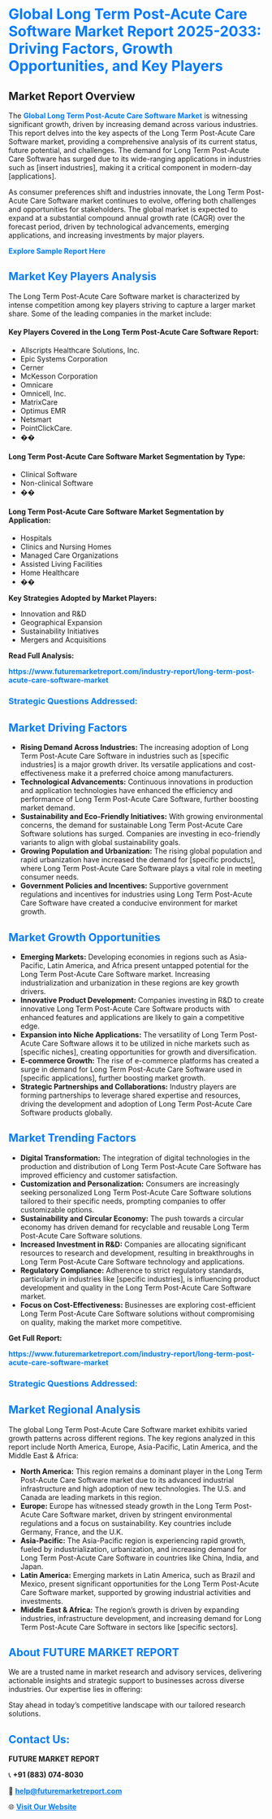 <h1 style="color: #007BFF;">Global Long Term Post-Acute Care Software Market Report 2025-2033: Driving Factors, Growth Opportunities, and Key Players</h1>

<section id="overview">
<h2>Market Report Overview</h2>
<p>The <a href="https://www.futuremarketreport.com/industry-report/long-term-post-acute-care-software-market" style="color: #007BFF; text-decoration: none;"><strong>Global Long Term Post-Acute Care Software Market</strong></a> is witnessing significant growth, driven by increasing demand across various industries. This report delves into the key aspects of the Long Term Post-Acute Care Software market, providing a comprehensive analysis of its current status, future potential, and challenges. The demand for Long Term Post-Acute Care Software has surged due to its wide-ranging applications in industries such as [insert industries], making it a critical component in modern-day [applications].</p>
<p>As consumer preferences shift and industries innovate, the Long Term Post-Acute Care Software market continues to evolve, offering both challenges and opportunities for stakeholders. The global market is expected to expand at a substantial compound annual growth rate (CAGR) over the forecast period, driven by technological advancements, emerging applications, and increasing investments by major players.</p>
</section>

<section id="overview">
<p><a href="https://www.futuremarketreport.com/request-sample/reportId=118161" style="color: #007BFF; text-decoration: none;"><strong>Explore Sample Report Here</strong></a></p>
</section>

<section id="key-players">
<h2 style="color: #007BFF;">Market Key Players Analysis</h2>
<p>The Long Term Post-Acute Care Software market is characterized by intense competition among key players striving to capture a larger market share. Some of the leading companies in the market include:</p>
<h4>Key Players Covered in the Long Term Post-Acute Care Software Report:</h4>
<ul><li>Allscripts Healthcare Solutions, Inc.</li><li>Epic Systems Corporation</li><li>Cerner</li><li>McKesson Corporation</li><li>Omnicare</li><li>Omnicell, Inc.</li><li>MatrixCare</li><li>Optimus EMR</li><li>Netsmart</li><li>PointClickCare.</li><li>��</li></ul>
<h4>Long Term Post-Acute Care Software Market Segmentation by Type:</h4>
<ul><li>Clinical Software</li><li>Non-clinical Software</li><li>��</li></ul>

<h4>Long Term Post-Acute Care Software Market Segmentation by Application:</h4>
<ul><li>Hospitals</li><li>Clinics and Nursing Homes</li><li>Managed Care Organizations</li><li>Assisted Living Facilities</li><li>Home Healthcare</li><li>��</li></ul>
<p><strong>Key Strategies Adopted by Market Players:</strong></p>
<ul>
<li>Innovation and R&D</li>
<li>Geographical Expansion</li>
<li>Sustainability Initiatives</li>
<li>Mergers and Acquisitions</li>
</ul>
</section>

<section>
<p><strong>Read Full Analysis: </strong></p><a href="https://www.futuremarketreport.com/industry-report/long-term-post-acute-care-software-market" style="color: #007BFF; text-decoration: none;"><strong>https://www.futuremarketreport.com/industry-report/long-term-post-acute-care-software-market</strong></a>
<h3 style="color: #007BFF;">Strategic Questions Addressed:</h3>
</section>

<section id="driving-factors">
<h2 style="color: #007BFF;">Market Driving Factors</h2>
<ul>
<li><strong>Rising Demand Across Industries:</strong> The increasing adoption of Long Term Post-Acute Care Software in industries such as [specific industries] is a major growth driver. Its versatile applications and cost-effectiveness make it a preferred choice among manufacturers.</li>
<li><strong>Technological Advancements:</strong> Continuous innovations in production and application technologies have enhanced the efficiency and performance of Long Term Post-Acute Care Software, further boosting market demand.</li>
<li><strong>Sustainability and Eco-Friendly Initiatives:</strong> With growing environmental concerns, the demand for sustainable Long Term Post-Acute Care Software solutions has surged. Companies are investing in eco-friendly variants to align with global sustainability goals.</li>
<li><strong>Growing Population and Urbanization:</strong> The rising global population and rapid urbanization have increased the demand for [specific products], where Long Term Post-Acute Care Software plays a vital role in meeting consumer needs.</li>
<li><strong>Government Policies and Incentives:</strong> Supportive government regulations and incentives for industries using Long Term Post-Acute Care Software have created a conducive environment for market growth.</li>
</ul>
</section>

<section id="growth-opportunities">
<h2 style="color: #007BFF;">Market Growth Opportunities</h2>
<ul>
<li><strong>Emerging Markets:</strong> Developing economies in regions such as Asia-Pacific, Latin America, and Africa present untapped potential for the Long Term Post-Acute Care Software market. Increasing industrialization and urbanization in these regions are key growth drivers.</li>
<li><strong>Innovative Product Development:</strong> Companies investing in R&D to create innovative Long Term Post-Acute Care Software products with enhanced features and applications are likely to gain a competitive edge.</li>
<li><strong>Expansion into Niche Applications:</strong> The versatility of Long Term Post-Acute Care Software allows it to be utilized in niche markets such as [specific niches], creating opportunities for growth and diversification.</li>
<li><strong>E-commerce Growth:</strong> The rise of e-commerce platforms has created a surge in demand for Long Term Post-Acute Care Software used in [specific applications], further boosting market growth.</li>
<li><strong>Strategic Partnerships and Collaborations:</strong> Industry players are forming partnerships to leverage shared expertise and resources, driving the development and adoption of Long Term Post-Acute Care Software products globally.</li>
</ul>
</section>

<section id="trending-factors">
<h2 style="color: #007BFF;">Market Trending Factors</h2>
<ul>
<li><strong>Digital Transformation:</strong> The integration of digital technologies in the production and distribution of Long Term Post-Acute Care Software has improved efficiency and customer satisfaction.</li>
<li><strong>Customization and Personalization:</strong> Consumers are increasingly seeking personalized Long Term Post-Acute Care Software solutions tailored to their specific needs, prompting companies to offer customizable options.</li>
<li><strong>Sustainability and Circular Economy:</strong> The push towards a circular economy has driven demand for recyclable and reusable Long Term Post-Acute Care Software solutions.</li>
<li><strong>Increased Investment in R&D:</strong> Companies are allocating significant resources to research and development, resulting in breakthroughs in Long Term Post-Acute Care Software technology and applications.</li>
<li><strong>Regulatory Compliance:</strong> Adherence to strict regulatory standards, particularly in industries like [specific industries], is influencing product development and quality in the Long Term Post-Acute Care Software market.</li>
<li><strong>Focus on Cost-Effectiveness:</strong> Businesses are exploring cost-efficient Long Term Post-Acute Care Software solutions without compromising on quality, making the market more competitive.</li>
</ul>
</section>

<section>
<p><strong>Get Full Report: </strong></p><a href="https://www.futuremarketreport.com/industry-report/long-term-post-acute-care-software-market" style="color: #007BFF; text-decoration: none;"><strong>https://www.futuremarketreport.com/industry-report/long-term-post-acute-care-software-market</strong></a>
<h3 style="color: #007BFF;">Strategic Questions Addressed:</h3>
</section>


<section id="regional-analysis">
<h2 style="color: #007BFF;">Market Regional Analysis</h2>
<p>The global Long Term Post-Acute Care Software market exhibits varied growth patterns across different regions. The key regions analyzed in this report include North America, Europe, Asia-Pacific, Latin America, and the Middle East & Africa:</p>
<ul>
<li><strong>North America:</strong> This region remains a dominant player in the Long Term Post-Acute Care Software market due to its advanced industrial infrastructure and high adoption of new technologies. The U.S. and Canada are leading markets in this region.</li>
<li><strong>Europe:</strong> Europe has witnessed steady growth in the Long Term Post-Acute Care Software market, driven by stringent environmental regulations and a focus on sustainability. Key countries include Germany, France, and the U.K.</li>
<li><strong>Asia-Pacific:</strong> The Asia-Pacific region is experiencing rapid growth, fueled by industrialization, urbanization, and increasing demand for Long Term Post-Acute Care Software in countries like China, India, and Japan.</li>
<li><strong>Latin America:</strong> Emerging markets in Latin America, such as Brazil and Mexico, present significant opportunities for the Long Term Post-Acute Care Software market, supported by growing industrial activities and investments.</li>
<li><strong>Middle East & Africa:</strong> The region’s growth is driven by expanding industries, infrastructure development, and increasing demand for Long Term Post-Acute Care Software in sectors like [specific sectors].</li>
</ul>
</section>

<footer>
<h2 style="color: #007BFF;">About FUTURE MARKET REPORT</h2>
<p>We are a trusted name in market research and advisory services, delivering actionable insights and strategic support to businesses across diverse industries. Our expertise lies in offering:</p>

<p>Stay ahead in today’s competitive landscape with our tailored research solutions.</p>

<h2 style="color: #007BFF;">Contact Us:</h2>
<p><strong>FUTURE MARKET REPORT</strong></p>
<p>📞 <strong>+91 (883) 074-8030</strong></p>
<p>📧 <strong><a href="mailto:help@futuremarketreport.com" style="color: #007BFF;">help@futuremarketreport.com</a></strong></p>
<p>🌐 <strong><a href="https://www.futuremarketreport.com/" style="color: #007BFF;">Visit Our Website</a></strong></p>
</footer>